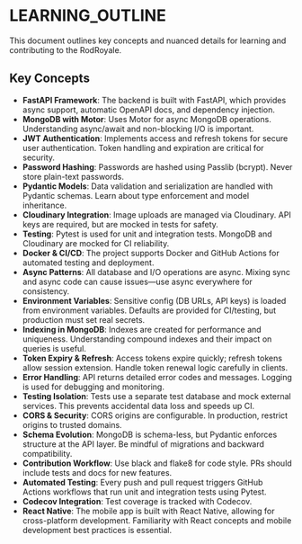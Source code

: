 # LEARNING_OUTLINE

This document outlines key concepts and nuanced details for learning and contributing to the RodRoyale.

## Key Concepts

- **FastAPI Framework**: The backend is built with FastAPI, which provides async support, automatic OpenAPI docs, and dependency injection.
- **MongoDB with Motor**: Uses Motor for async MongoDB operations. Understanding async/await and non-blocking I/O is important.
- **JWT Authentication**: Implements access and refresh tokens for secure user authentication. Token handling and expiration are critical for security.
- **Password Hashing**: Passwords are hashed using Passlib (bcrypt). Never store plain-text passwords.
- **Pydantic Models**: Data validation and serialization are handled with Pydantic schemas. Learn about type enforcement and model inheritance.
- **Cloudinary Integration**: Image uploads are managed via Cloudinary. API keys are required, but are mocked in tests for safety.
- **Testing**: Pytest is used for unit and integration tests. MongoDB and Cloudinary are mocked for CI reliability.
- **Docker & CI/CD**: The project supports Docker and GitHub Actions for automated testing and deployment.
- **Async Patterns**: All database and I/O operations are async. Mixing sync and async code can cause issues—use async everywhere for consistency.
- **Environment Variables**: Sensitive config (DB URLs, API keys) is loaded from environment variables. Defaults are provided for CI/testing, but production must set real secrets.
- **Indexing in MongoDB**: Indexes are created for performance and uniqueness. Understanding compound indexes and their impact on queries is useful.
- **Token Expiry & Refresh**: Access tokens expire quickly; refresh tokens allow session extension. Handle token renewal logic carefully in clients.
- **Error Handling**: API returns detailed error codes and messages. Logging is used for debugging and monitoring.
- **Testing Isolation**: Tests use a separate test database and mock external services. This prevents accidental data loss and speeds up CI.
- **CORS & Security**: CORS origins are configurable. In production, restrict origins to trusted domains.
- **Schema Evolution**: MongoDB is schema-less, but Pydantic enforces structure at the API layer. Be mindful of migrations and backward compatibility.
- **Contribution Workflow**: Use black and flake8 for code style. PRs should include tests and docs for new features.
- **Automated Testing**: Every push and pull request triggers GitHub Actions workflows that run unit and integration tests using Pytest.
- **Codecov Integration**: Test coverage is tracked with Codecov.
- **React Native**: The mobile app is built with React Native, allowing for cross-platform development. Familiarity with React concepts and mobile development best practices is essential.

